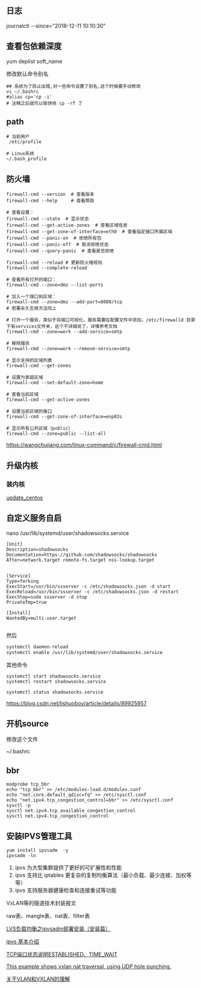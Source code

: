 
## 日志

journalctl --since="2018-12-11 10:10:30"

## 查看包依赖深度

yum deplist soft_name

修改默认命令别名

```
## 系统为了防止出错,对一些命令设置了别名,这个时候要手动修改
vi ~/.bashrc
#alias cp='cp -i'
# 注释之后就可以愉快地 cp -rf 了
```

## path

```
# 当前用户
 /etc/profile

# Linux系统
~/.bash_profile
```

## 防火墙


```
firewall-cmd --version  # 查看版本
firewall-cmd --help     # 查看帮助

# 查看设置：
firewall-cmd --state  # 显示状态
firewall-cmd --get-active-zones  # 查看区域信息
firewall-cmd --get-zone-of-interface=eth0  # 查看指定接口所属区域
firewall-cmd --panic-on  # 拒绝所有包
firewall-cmd --panic-off  # 取消拒绝状态
firewall-cmd --query-panic  # 查看是否拒绝

firewall-cmd --reload # 更新防火墙规则
firewall-cmd --complete-reload

# 查看所有打开的端口：
firewall-cmd --zone=dmz --list-ports

# 加入一个端口到区域：
firewall-cmd --zone=dmz --add-port=8080/tcp
# 若要永久生效方法同上

# 打开一个服务，类似于将端口可视化，服务需要在配置文件中添加，/etc/firewalld 目录下有services文件夹，这个不详细说了，详情参考文档
firewall-cmd --zone=work --add-service=smtp

# 移除服务
firewall-cmd --zone=work --remove-service=smtp

# 显示支持的区域列表
firewall-cmd --get-zones

# 设置为家庭区域
firewall-cmd --set-default-zone=home

# 查看当前区域
firewall-cmd --get-active-zones

# 设置当前区域的接口
firewall-cmd --get-zone-of-interface=enp03s

# 显示所有公共区域（public）
firewall-cmd --zone=public --list-all

```

https://wangchujiang.com/linux-command/c/firewall-cmd.html

## 升级内核

### 装内核

[update_centos](update_centos.sh)

## 自定义服务自启


nano /usr/lib/systemd/user/shadowsocks.service

```
[Unit]
Description=shadowsocks
Documentation=https://github.com/shadowsocks/shadowsocks
After=network.target remote-fs.target nss-lookup.target


[Service]
Type=forking
ExecStart=/usr/bin/ssserver -c /etc/shadowsocks.json -d start
ExecReload=/usr/bin/ssserver -c /etc/shadowsocks.json -d restart
ExecStop=sudo ssserver -d stop
PrivateTmp=true

[Install]
WantedBy=multi-user.target


```
然后
```bash
systemctl daemon-reload
systemctl enable /usr/lib/systemd/user/shadowsocks.service
```

其他命令

```
systemctl start shadowsocks.service
systemctl restart shadowsocks.service

systemctl status shadowsocks.service
```

https://blog.csdn.net/lishuoboy/article/details/89925957

## 开机source

修改这个文件

~/.bashrc




## bbr
```
modprobe tcp_bbr
echo "tcp_bbr" >> /etc/modules-load.d/modules.conf
echo "net.core.default_qdisc=fq" >> /etc/sysctl.conf
echo "net.ipv4.tcp_congestion_control=bbr" >> /etc/sysctl.conf
sysctl -p
sysctl net.ipv4.tcp_available_congestion_control
sysctl net.ipv4.tcp_congestion_control
```

    
## 安装IPVS管理工具


```
yum install ipvsadm  -y
ipvsadm -ln

```

1. ipvs 为大型集群提供了更好的可扩展性和性能
1. ipvs 支持比 iptables 更复杂的复制均衡算法（最小负载、最少连接、加权等等）
1. ipvs 支持服务器健康检查和连接重试等功能




VxLAN等的隧道技术封装报文

raw表、mangle表、nat表、filter表




[LVS负载均衡之ipvsadm部署安装（安装篇）](https://blog.51cto.com/blief/1743948)


[ipvs 基本介绍](https://www.qikqiak.com/post/how-to-use-ipvs-in-kubernetes/)



[TCP端口状态说明ESTABLISHED、TIME_WAIT](https://blog.csdn.net/zdwzzu2006/article/details/7713499)




[This example shows vxlan nat traversal, using UDP hole punching.](https://gist.github.com/hkwi/9fc7ebc12790ed10ea55ba38e4f86d0e)


[关于VLAN和VXLAN的理解](https://blog.csdn.net/octopusflying/article/details/77609199)

